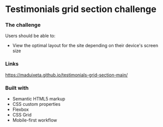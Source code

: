 # Testimonials grid section challenge

### The challenge

Users should be able to:

- View the optimal layout for the site depending on their device's screen size

### Links
https://maduixeta.github.io/testimonials-grid-section-main/

### Built with

- Semantic HTML5 markup
- CSS custom properties
- Flexbox
- CSS Grid
- Mobile-first workflow


